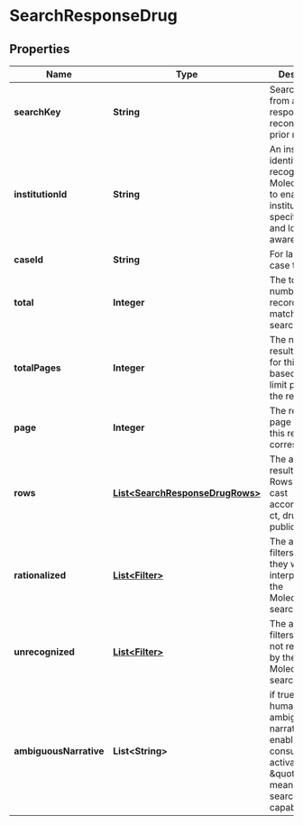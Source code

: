 # SearchResponseDrug

## Properties
Name | Type | Description | Notes
------------ | ------------- | ------------- | -------------
**searchKey** | **String** | Search key from a previous response to reconsititute a prior request. |  [optional]
**institutionId** | **String** | An institution identifier recognized by MolecularMatch to enable institution specific results and location awareness. |  [optional]
**caseId** | **String** | For lab specific case tracking. |  [optional]
**total** | **Integer** | The total number of records that match this search. | 
**totalPages** | **Integer** | The number of results pages for this search based on the limit provided in the request. | 
**page** | **Integer** | The results page number this response corresponds to. | 
**rows** | [**List&lt;SearchResponseDrugRows&gt;**](SearchResponseDrugRows.md) | The array of results records.  Rows must be cast accordingly to ct, drug, publication, etc. |  [optional]
**rationalized** | [**List&lt;Filter&gt;**](Filter.md) | The array of filters and how they were interpreted by the MolecularMatch search engine. |  [optional]
**unrecognized** | [**List&lt;Filter&gt;**](Filter.md) | The array of filters that were not recognized by the MolecularMatch search engine. |  [optional]
**ambiguousNarrative** | **List&lt;String&gt;** | if true include a human readable ambiguous narrative.  This enables the consumer to activate \&quot;did you mean\&quot; search capability. |  [optional]
